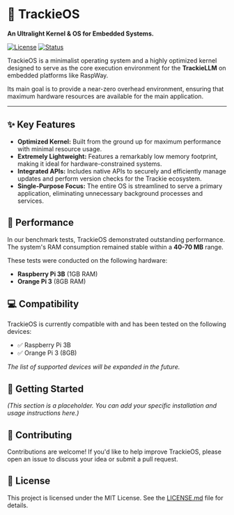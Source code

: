 # 🚀 TrackieOS

**An Ultralight Kernel & OS for Embedded Systems.**

[![License](https://img.shields.io/badge/license-MIT-blue.svg)](LICENSE.md)
[![Status](https://img.shields.io/badge/status-in%20development-yellow.svg)]()

TrackieOS is a minimalist operating system and a highly optimized kernel designed to serve as the core execution environment for the **TrackieLLM** on embedded platforms like RaspWay.

Its main goal is to provide a near-zero overhead environment, ensuring that maximum hardware resources are available for the main application.

---

## ✨ Key Features

-   **Optimized Kernel:** Built from the ground up for maximum performance with minimal resource usage.
-   **Extremely Lightweight:** Features a remarkably low memory footprint, making it ideal for hardware-constrained systems.
-   **Integrated APIs:** Includes native APIs to securely and efficiently manage updates and perform version checks for the Trackie ecosystem.
-   **Single-Purpose Focus:** The entire OS is streamlined to serve a primary application, eliminating unnecessary background processes and services.

## 🚀 Performance

In our benchmark tests, TrackieOS demonstrated outstanding performance. The system's RAM consumption remained stable within a **40-70 MB** range.

These tests were conducted on the following hardware:
-   **Raspberry Pi 3B** (1GB RAM)
-   **Orange Pi 3** (8GB RAM)

## 💻 Compatibility

TrackieOS is currently compatible with and has been tested on the following devices:
-   ✅ Raspberry Pi 3B
-   ✅ Orange Pi 3 (8GB)

*The list of supported devices will be expanded in the future.*

## 🏁 Getting Started

*(This section is a placeholder. You can add your specific installation and usage instructions here.)*



## 🤝 Contributing

Contributions are welcome! If you'd like to help improve TrackieOS, please open an issue to discuss your idea or submit a pull request.

## 📄 License

This project is licensed under the MIT License. See the [LICENSE.md](LICENSE.md) file for details.
